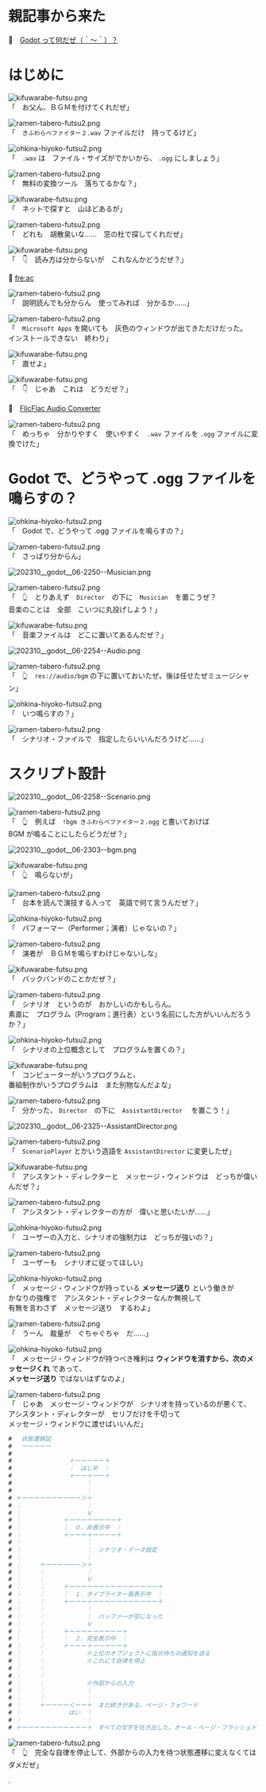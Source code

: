 # 親記事から来た

📖　[Godot って何だぜ（＾～＾）？](https://crieit.net/posts/Godot-65115761b6a17)  

# はじめに

![kifuwarabe-futsu.png](https://crieit.now.sh/upload_images/beaf94b260ae2602ca8cf7f5bbc769c261daf8686dbda.png)  
「　お父ん、ＢＧＭを付けてくれだぜ」  

![ramen-tabero-futsu2.png](https://crieit.now.sh/upload_images/d27ea8dcfad541918d9094b9aed83e7d61daf8532bbbe.png)  
「　`きふわらべファイター２.wav` ファイルだけ　持ってるけど」  

![ohkina-hiyoko-futsu2.png](https://crieit.now.sh/upload_images/96fb09724c3ce40ee0861a0fd1da563d61daf8a09d9bc.png)  
「　`.wav` は　ファイル・サイズがでかいから、 `.ogg` にしましょう」  

![ramen-tabero-futsu2.png](https://crieit.now.sh/upload_images/d27ea8dcfad541918d9094b9aed83e7d61daf8532bbbe.png)  
「　無料の変換ツール　落ちてるかな？」  

![kifuwarabe-futsu.png](https://crieit.now.sh/upload_images/beaf94b260ae2602ca8cf7f5bbc769c261daf8686dbda.png)  
「　ネットで探すと　山ほどあるが」  

![ramen-tabero-futsu2.png](https://crieit.now.sh/upload_images/d27ea8dcfad541918d9094b9aed83e7d61daf8532bbbe.png)  
「　どれも　胡散臭いな……　窓の杜で探してくれだぜ」  

![kifuwarabe-futsu.png](https://crieit.now.sh/upload_images/beaf94b260ae2602ca8cf7f5bbc769c261daf8686dbda.png)  
「　👇　読み方は分からないが　これなんかどうだぜ？」  

📖 [fre:ac](https://forest.watch.impress.co.jp/library/software/bonkenc/)  

![ramen-tabero-futsu2.png](https://crieit.now.sh/upload_images/d27ea8dcfad541918d9094b9aed83e7d61daf8532bbbe.png)  
「　説明読んでも分からん　使ってみれば　分かるか……」  

![ramen-tabero-futsu2.png](https://crieit.now.sh/upload_images/d27ea8dcfad541918d9094b9aed83e7d61daf8532bbbe.png)  
「　`Microsoft Apps` を開いても　灰色のウィンドウが出てきただけだった。  
インストールできない　終わり」  

![kifuwarabe-futsu.png](https://crieit.now.sh/upload_images/beaf94b260ae2602ca8cf7f5bbc769c261daf8686dbda.png)  
「　直せよ」  

![kifuwarabe-futsu.png](https://crieit.now.sh/upload_images/beaf94b260ae2602ca8cf7f5bbc769c261daf8686dbda.png)  
「　👇　じゃあ　これは　どうだぜ？」  

📖　[FlicFlac Audio Converter](https://forest.watch.impress.co.jp/library/software/flicaudiocon/)  

![ramen-tabero-futsu2.png](https://crieit.now.sh/upload_images/d27ea8dcfad541918d9094b9aed83e7d61daf8532bbbe.png)  
「　めっちゃ　分かりやすく　使いやすく　`.wav` ファイルを `.ogg` ファイルに変換でけた」  

# Godot で、どうやって .ogg ファイルを鳴らすの？

![ohkina-hiyoko-futsu2.png](https://crieit.now.sh/upload_images/96fb09724c3ce40ee0861a0fd1da563d61daf8a09d9bc.png)  
「　Godot で、どうやって .ogg ファイルを鳴らすの？」  

![ramen-tabero-futsu2.png](https://crieit.now.sh/upload_images/d27ea8dcfad541918d9094b9aed83e7d61daf8532bbbe.png)  
「　さっぱり分からん」  

![202310__godot__06-2250--Musician.png](https://crieit.now.sh/upload_images/0e19d3cd505912c2e9bf46df20fff71c652010b268a94.png)  

![ramen-tabero-futsu2.png](https://crieit.now.sh/upload_images/d27ea8dcfad541918d9094b9aed83e7d61daf8532bbbe.png)  
「　👆　とりあえず　`Director`　の下に　`Musician`　を置こうぜ？  
音楽のことは　全部　こいつに丸投げしよう！」  

![kifuwarabe-futsu.png](https://crieit.now.sh/upload_images/beaf94b260ae2602ca8cf7f5bbc769c261daf8686dbda.png)  
「　音楽ファイルは　どこに置いてあるんだぜ？」  

![202310__godot__06-2254--Audio.png](https://crieit.now.sh/upload_images/f3996f9a4849812eaf9fb40dba8a3872652011bc3e65e.png)  

![ramen-tabero-futsu2.png](https://crieit.now.sh/upload_images/d27ea8dcfad541918d9094b9aed83e7d61daf8532bbbe.png)  
「　👆　`res://audio/bgm` の下に置いておいたぜ。後は任せたぜミュージシャン」  

![ohkina-hiyoko-futsu2.png](https://crieit.now.sh/upload_images/96fb09724c3ce40ee0861a0fd1da563d61daf8a09d9bc.png)  
「　いつ鳴らすの？」  

![ramen-tabero-futsu2.png](https://crieit.now.sh/upload_images/d27ea8dcfad541918d9094b9aed83e7d61daf8532bbbe.png)  
「　シナリオ・ファイルで　指定したらいいんだろうけど……」  

# スクリプト設計

![202310__godot__06-2258--Scenario.png](https://crieit.now.sh/upload_images/13c8db1716d8a958b900245ff9688cb3652012c4e79c1.png)  

![ramen-tabero-futsu2.png](https://crieit.now.sh/upload_images/d27ea8dcfad541918d9094b9aed83e7d61daf8532bbbe.png)  
「　👆　例えば　`!bgm きふわらべファイター２.ogg` と書いておけば  
BGM が鳴ることにしたらどうだぜ？」  

![202310__godot__06-2303--bgm.png](https://crieit.now.sh/upload_images/e72d54cfefb1cdd389df97939bcc07fa652013dfcb72a.png)  

![kifuwarabe-futsu.png](https://crieit.now.sh/upload_images/beaf94b260ae2602ca8cf7f5bbc769c261daf8686dbda.png)  
「　👆　鳴らないが」  

![ramen-tabero-futsu2.png](https://crieit.now.sh/upload_images/d27ea8dcfad541918d9094b9aed83e7d61daf8532bbbe.png)  
「　台本を読んで演技する人って　英語で何て言うんだぜ？」  

![ohkina-hiyoko-futsu2.png](https://crieit.now.sh/upload_images/96fb09724c3ce40ee0861a0fd1da563d61daf8a09d9bc.png)  
「　パフォーマー（Performer；演者）じゃないの？」  

![ramen-tabero-futsu2.png](https://crieit.now.sh/upload_images/d27ea8dcfad541918d9094b9aed83e7d61daf8532bbbe.png)  
「　演者が　ＢＧＭを鳴らすわけじゃないしな」  

![kifuwarabe-futsu.png](https://crieit.now.sh/upload_images/beaf94b260ae2602ca8cf7f5bbc769c261daf8686dbda.png)  
「　バックバンドのことかだぜ？」  

![ramen-tabero-futsu2.png](https://crieit.now.sh/upload_images/d27ea8dcfad541918d9094b9aed83e7d61daf8532bbbe.png)  
「　シナリオ　というのが　おかしいのかもしらん。  
素直に　プログラム（Program；進行表）という名前にした方がいいんだろうか？」  

![ohkina-hiyoko-futsu2.png](https://crieit.now.sh/upload_images/96fb09724c3ce40ee0861a0fd1da563d61daf8a09d9bc.png)  
「　シナリオの上位概念として　プログラムを置くの？」  

![kifuwarabe-futsu.png](https://crieit.now.sh/upload_images/beaf94b260ae2602ca8cf7f5bbc769c261daf8686dbda.png)  
「　コンピューターがいうプログラムと、  
番組制作がいうプログラムは　また別物なんだよな」  

![ramen-tabero-futsu2.png](https://crieit.now.sh/upload_images/d27ea8dcfad541918d9094b9aed83e7d61daf8532bbbe.png)  
「　分かった、 `Director`　の下に　`AssistantDirector` 　を置こう！」  

![202310__godot__06-2325--AssistantDirector.png](https://crieit.now.sh/upload_images/fd7e7281c823db8ea13fc830f4a5735e6520190f94283.png)  

![ramen-tabero-futsu2.png](https://crieit.now.sh/upload_images/d27ea8dcfad541918d9094b9aed83e7d61daf8532bbbe.png)  
「　`ScenarioPlayer` とかいう造語を `AssistantDirector` に変更したぜ」  

![kifuwarabe-futsu.png](https://crieit.now.sh/upload_images/beaf94b260ae2602ca8cf7f5bbc769c261daf8686dbda.png)  
「　アシスタント・ディレクターと　メッセージ・ウィンドウは　どっちが偉いんだぜ？」  

![ramen-tabero-futsu2.png](https://crieit.now.sh/upload_images/d27ea8dcfad541918d9094b9aed83e7d61daf8532bbbe.png)  
「　アシスタント・ディレクターの方が　偉いと思いたいが……」  

![ohkina-hiyoko-futsu2.png](https://crieit.now.sh/upload_images/96fb09724c3ce40ee0861a0fd1da563d61daf8a09d9bc.png)  
「　ユーザーの入力と、シナリオの強制力は　どっちが強いの？」  

![ramen-tabero-futsu2.png](https://crieit.now.sh/upload_images/d27ea8dcfad541918d9094b9aed83e7d61daf8532bbbe.png)  
「　ユーザーも　シナリオに従ってほしい」  

![ohkina-hiyoko-futsu2.png](https://crieit.now.sh/upload_images/96fb09724c3ce40ee0861a0fd1da563d61daf8a09d9bc.png)  
「　メッセージ・ウィンドウが持っている **メッセージ送り** という働きが  
かなりの強権で　アシスタント・ディレクターなんか無視して  
有無を言わさず　メッセージ送り　するわよ」  

![ramen-tabero-futsu2.png](https://crieit.now.sh/upload_images/d27ea8dcfad541918d9094b9aed83e7d61daf8532bbbe.png)  
「　うーん　裁量が　ぐちゃぐちゃ　だ……」  

![ohkina-hiyoko-futsu2.png](https://crieit.now.sh/upload_images/96fb09724c3ce40ee0861a0fd1da563d61daf8a09d9bc.png)  
「　メッセージ・ウィンドウが持つべき権利は  **ウィンドウを消すから、次のメッセージくれ** であって、  
**メッセージ送り** ではないはずなのよ」  

![ramen-tabero-futsu2.png](https://crieit.now.sh/upload_images/d27ea8dcfad541918d9094b9aed83e7d61daf8532bbbe.png)  
「　じゃあ　メッセージ・ウィンドウが　シナリオを持っているのが悪くて、  
アシスタント・ディレクターが　セリフだけを千切って  
メッセージ・ウィンドウに渡せばいいんだ」  

```gd
# 　状態遷移図
# 　ーーーーー
#
# 　　　　　　　　　＋ーーーーー＋
# 　　　　　　　　　｜　はじめ　｜
# 　　　　　　　　　＋ーー＋ーー＋
# 　　　　　　　　　　　　｜
# 　　　　　　　　　　　　｜
# ＋ーーーーーーーーーー＞＋
# ｜　　　　　　　　　　　｜
# ｜　　　　　　　　　　　Ｖ
# ｜　　　　　　　＋ーーーーーーーー＋
# ｜　　　　　　　｜　０．非表示中　｜
# ｜　　　　　　　＋ーーー＋ーーーー＋
# ｜　　　　　　　　　　　｜
# ｜　　　　　　　　　　　｜　シナリオ・データ設定
# ｜　　　　　　　　　　　｜
# ｜　　　＋ーーーーーー＞＋
# ｜　　　｜　　　　　　　｜
# ｜　　　｜　　　　　　　Ｖ
# ｜　　　｜　　　＋ーーーーーーーーーーーーーーー＋
# ｜　　　｜　　　｜　１．タイプライター風表示中　｜
# ｜　　　｜　　　＋ーーー＋ーーーーーーーーーーー＋
# ｜　　　｜　　　　　　　｜
# ｜　　　｜　　　　　　　｜　バッファーが空になった
# ｜　　　｜　　　　　　　Ｖ
# ｜　　　｜　　　＋ーーーーーーーーー＋
# ｜　　　｜　　　｜　２．完全表示中　｜
# ｜　　　｜　　　＋ーーー＋ーーーーー＋
# ｜　　　｜　　　　　　　※上位のオブジェクトに指示待ちの通知を送る
# ｜　　　｜　　　　　　　※これにて自律を停止
# ｜　　　｜
# ｜　　　｜
# ｜　　　｜　　　　　　　※外部からの入力
# ｜　　　｜　　　　　　　｜
# ｜　　　｜　　　　　　　｜
# ｜　　　＋ーーーー＜ーー＋　まだ続きがある。ページ・フォワード
# ｜　　　　　　　　はい　｜
# ｜　　　　　　　　　　　｜
# ＋ーーーーーーーーーーー＋　すべての文字を吐き出した。オール・ページ・フラッシュド
```

![ramen-tabero-futsu2.png](https://crieit.now.sh/upload_images/d27ea8dcfad541918d9094b9aed83e7d61daf8532bbbe.png)  
「　👆　完全な自律を停止して、外部からの入力を待つ状態遷移に変えなくてはダメだぜ」  

.